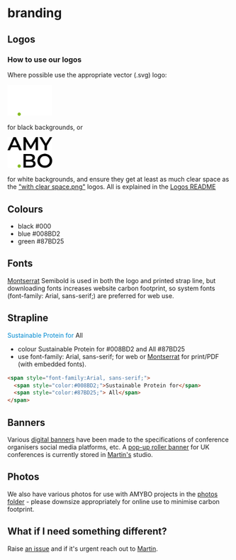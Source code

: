 # branding
## Logos
### How to use our logos
Where possible use the appropriate vector (.svg) logo:

<img src="Logos/AMYBO logo - white for very dark backgrounds.svg" style="width:20%;" alt="Logo for black backgrounds">

for black backgrounds, or

<img src="Logos/AMYBO logo - black for very light backgrounds.svg" style="width:20%;" alt="Logo for white backgrounds">

for white backgrounds, and ensure they get at least as much clear space as the ["with clear space.png"](Logos/AMYBO%20logo%20-%20black%20on%20white%20with%20clear%20space.png) logos.  All is explained in the [Logos README](Logos/README.md)
## Colours
- black #000
- blue #008BD2
- green #87BD25
## Fonts
[Montserrat](https://github.com/JulietaUla/Montserrat) Semibold is used in both the logo and printed strap line, but downloading fonts increases website carbon footprint, so system fonts (font-family: Arial, sans-serif;) are preferred for web use.
## Strapline
<span style="color:#008BD2">Sustainable Protein for</span> <span style="#87BD25">All</span> 
- colour Sustainable Protein for #008BD2 and All #87BD25
- use font-family: Arial, sans-serif; for web or [Montserrat](https://github.com/JulietaUla/Montserrat) for print/PDF (with embedded fonts).

```html
<span style="font-family:Arial, sans-serif;">
  <span style="color:#008BD2;">Sustainable Protein for</span>
  <span style="color:#87BD25;"> All</span>
</span>
```

## Banners 
Various [digital banners](Other%20branding/Digital%20Banners) have been made to the specifications of conference organisers social media platforms, etc.
A [pop-up roller banner](Other%20branding/Physical%20Collateral/Pop-up%20Roller%20Banner) for UK conferences is currently stored in [Martin's](https://amy.bo/Martin-links) studio.
## Photos
We also have various photos for use with AMYBO projects in the [photos folder](Other%20branding/Photos) - please downsize appropriately for online use to minimise carbon footprint.
## What if I need something different?
Raise [an issue](https://github.com/amy-bo/branding/issues) and if it's urgent reach out to [Martin](https://amy.bo/Martin-links).
